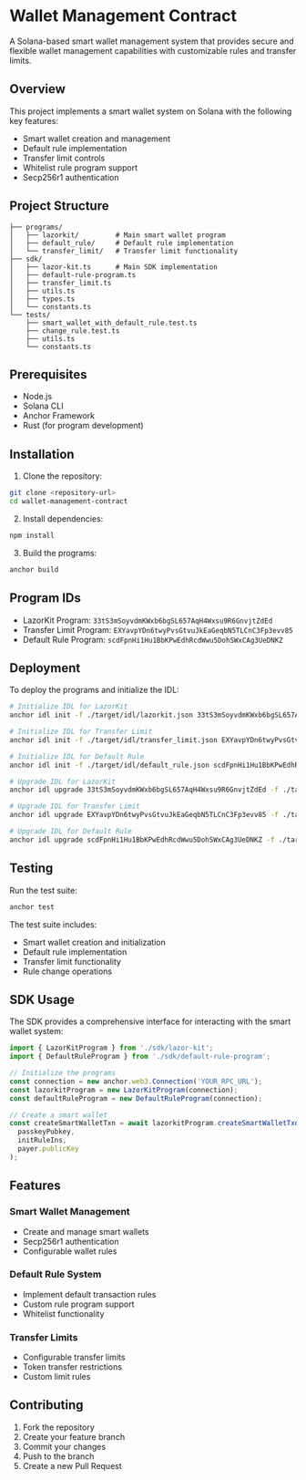 # Wallet Management Contract

A Solana-based smart wallet management system that provides secure and flexible wallet management capabilities with customizable rules and transfer limits.

## Overview

This project implements a smart wallet system on Solana with the following key features:
- Smart wallet creation and management
- Default rule implementation
- Transfer limit controls
- Whitelist rule program support
- Secp256r1 authentication

## Project Structure

```
├── programs/
│   ├── lazorkit/         # Main smart wallet program
│   ├── default_rule/     # Default rule implementation
│   └── transfer_limit/   # Transfer limit functionality
├── sdk/
│   ├── lazor-kit.ts      # Main SDK implementation
│   ├── default-rule-program.ts
│   ├── transfer_limit.ts
│   ├── utils.ts
│   ├── types.ts
│   └── constants.ts
└── tests/
    ├── smart_wallet_with_default_rule.test.ts
    ├── change_rule.test.ts
    ├── utils.ts
    └── constants.ts
```

## Prerequisites

- Node.js
- Solana CLI
- Anchor Framework
- Rust (for program development)

## Installation

1. Clone the repository:
```bash
git clone <repository-url>
cd wallet-management-contract
```

2. Install dependencies:
```bash
npm install
```

3. Build the programs:
```bash
anchor build
```

## Program IDs

- LazorKit Program: `33tS3mSoyvdmKWxb6bgSL657AqH4Wxsu9R6GnvjtZdEd`
- Transfer Limit Program: `EXYavpYDn6twyPvsGtvuJkEaGeqbN5TLCnC3Fp3evv85`
- Default Rule Program: `scdFpnHi1Hu1BbKPwEdhRcdWwu5DohSWxCAg3UeDNKZ`

## Deployment

To deploy the programs and initialize the IDL:

```bash
# Initialize IDL for LazorKit
anchor idl init -f ./target/idl/lazorkit.json 33tS3mSoyvdmKWxb6bgSL657AqH4Wxsu9R6GnvjtZdEd

# Initialize IDL for Transfer Limit
anchor idl init -f ./target/idl/transfer_limit.json EXYavpYDn6twyPvsGtvuJkEaGeqbN5TLCnC3Fp3evv85

# Initialize IDL for Default Rule
anchor idl init -f ./target/idl/default_rule.json scdFpnHi1Hu1BbKPwEdhRcdWwu5DohSWxCAg3UeDNKZ

# Upgrade IDL for LazorKit
anchor idl upgrade 33tS3mSoyvdmKWxb6bgSL657AqH4Wxsu9R6GnvjtZdEd -f ./target/idl/lazorkit.json

# Upgrade IDL for Transfer Limit
anchor idl upgrade EXYavpYDn6twyPvsGtvuJkEaGeqbN5TLCnC3Fp3evv85 -f ./target/idl/transfer_limit.json

# Upgrade IDL for Default Rule
anchor idl upgrade scdFpnHi1Hu1BbKPwEdhRcdWwu5DohSWxCAg3UeDNKZ -f ./target/idl/default_rule.json
```

## Testing

Run the test suite:

```bash
anchor test
```

The test suite includes:
- Smart wallet creation and initialization
- Default rule implementation
- Transfer limit functionality
- Rule change operations

## SDK Usage

The SDK provides a comprehensive interface for interacting with the smart wallet system:

```typescript
import { LazorKitProgram } from './sdk/lazor-kit';
import { DefaultRuleProgram } from './sdk/default-rule-program';

// Initialize the programs
const connection = new anchor.web3.Connection('YOUR_RPC_URL');
const lazorkitProgram = new LazorKitProgram(connection);
const defaultRuleProgram = new DefaultRuleProgram(connection);

// Create a smart wallet
const createSmartWalletTxn = await lazorkitProgram.createSmartWalletTxn(
  passkeyPubkey,
  initRuleIns,
  payer.publicKey
);
```

## Features

### Smart Wallet Management
- Create and manage smart wallets
- Secp256r1 authentication
- Configurable wallet rules

### Default Rule System
- Implement default transaction rules
- Custom rule program support
- Whitelist functionality

### Transfer Limits
- Configurable transfer limits
- Token transfer restrictions
- Custom limit rules

## Contributing

1. Fork the repository
2. Create your feature branch
3. Commit your changes
4. Push to the branch
5. Create a new Pull Request
